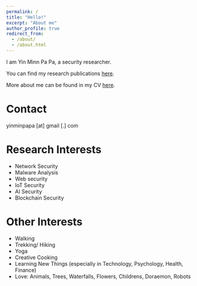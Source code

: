 ```yaml
---
permalink: /
title: "Hello!"
excerpt: "About me"
author_profile: true
redirect_from: 
  - /about/
  - /about.html
---
```


I am Yin Minn Pa Pa, a security researcher.

You can find my research publications [here](https://ymppjp.github.io/publications).

More about me can be found in my CV [here](https://ymppjp.github.io/cv).

Contact
======

yinminpapa [at] gmail [.] com

Research Interests
======

* Network Security 
* Malware Analysis
* Web security
* IoT Security 
* AI Security
* Blockchain Security


Other Interests
======

* Walking
* Trekking/ Hiking
* Yoga
* Creative Cooking
* Learning New Things (especially in Technology, Psychology, Health, Finance)
* Love: Animals, Trees, Waterfalls, Flowers, Childrens, Doraemon, Robots


<script async src="https://www.googletagmanager.com/gtag/js?id=UA-109236000-1"></script>
<script>
  window.dataLayer = window.dataLayer || [];
  function gtag(){dataLayer.push(arguments);}
  gtag('js', new Date());

  gtag('config', 'UA-109236000-1');
</script>